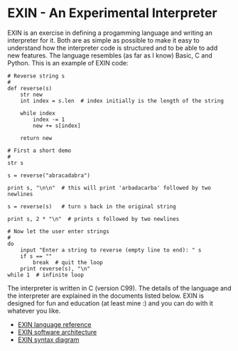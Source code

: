 # EXIN - An Experimental Interpreter

EXIN is an exercise in defining a progamming language and writing an interpreter for it. Both are as simple as possible to make it easy to understand how the interpreter code is structured and to be able to add new features. The language resembles (as far as I know) Basic, C and Python. This is an example of EXIN code:
```
# Reverse string s
#
def reverse(s)
    str new
    int index = s.len  # index initially is the length of the string

    while index
        index -= 1
        new += s[index]

    return new

# First a short demo
#
str s

s = reverse("abracadabra")

print s, "\n\n"  # this will print 'arbadacarba' followed by two newlines

s = reverse(s)   # turn s back in the original string

print s, 2 * "\n"  # prints s followed by two newlines

# Now let the user enter strings
#
do
    input "Enter a string to reverse (empty line to end): " s
    if s == ""
        break  # quit the loop
    print reverse(s), "\n"
while 1  # infinite loop
```
The interpreter is written in C (version C99). The details of the language and the interpreter are explained in the documents listed below. EXIN is designed for fun and education (at least mine :) and you can do with it whatever you like.

- [EXIN language reference](EXIN%20language%20reference.md)
- [EXIN software architecture](EXIN%20software%20architecture.md)
- [EXIN syntax diagram](EXIN%20syntax%20diagram.pdf)

